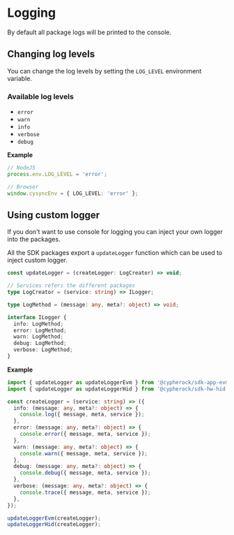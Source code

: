# Logging

By default all package logs will be printed to the console.

## Changing log levels

You can change the log levels by setting the `LOG_LEVEL` environment variable.

### Available log levels

- `error`
- `warn`
- `info`
- `verbose`
- `debug`

**Example**

```ts
// NodeJS
process.env.LOG_LEVEL = 'error';

// Browser
window.cysyncEnv = { LOG_LEVEL: 'error' };
```

## Using custom logger

If you don't want to use console for logging you can inject your own logger
into the packages.

All the SDK packages export a `updateLogger` function which can be used to inject
custom logger.

```ts
const updateLogger = (createLogger: LogCreator) => void;

// Services refers the different packages
type LogCreator = (service: string) => ILogger;

type LogMethod = (message: any, meta?: object) => void;

interface ILogger {
  info: LogMethod;
  error: LogMethod;
  warn: LogMethod;
  debug: LogMethod;
  verbose: LogMethod;
}
```

**Example**

```ts
import { updateLogger as updateLoggerEvm } from '@cypherock/sdk-app-evm';
import { updateLogger as updateLoggerHid } from '@cypherock/sdk-hw-hid';

const createLogger = (service: string) => ({
  info: (message: any, meta?: object) => {
    console.log({ message, meta, service });
  },
  error: (message: any, meta?: object) => {
    console.error({ message, meta, service });
  },
  warn: (message: any, meta?: object) => {
    console.warn({ message, meta, service });
  },
  debug: (message: any, meta?: object) => {
    console.debug({ message, meta, service });
  },
  verbose: (message: any, meta?: object) => {
    console.trace({ message, meta, service });
  },
});

updateLoggerEvm(createLogger);
updateLoggerHid(createLogger);
```

